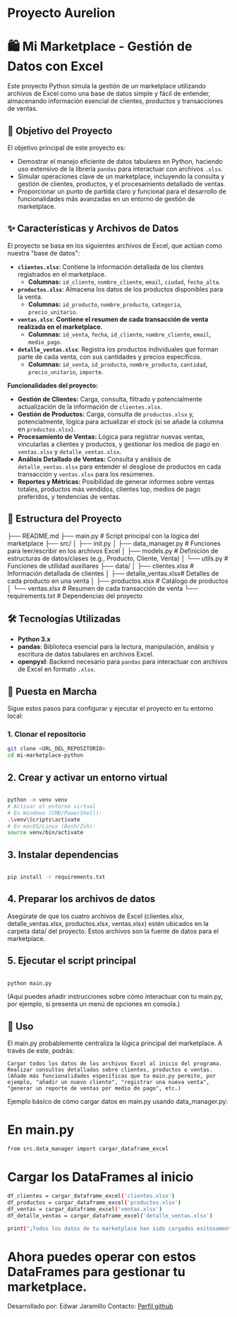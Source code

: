 # Proyecto Aurelion

# 🛍️ Mi Marketplace - Gestión de Datos con Excel

Este proyecto Python simula la gestión de un marketplace utilizando archivos de Excel como una base de datos simple y fácil de entender, almacenando información esencial de clientes, productos y transacciones de ventas.

## 🎯 Objetivo del Proyecto

El objetivo principal de este proyecto es:
*   Demostrar el manejo eficiente de datos tabulares en Python, haciendo uso extensivo de la librería `pandas` para interactuar con archivos `.xlsx`.
*   Simular operaciones clave de un marketplace, incluyendo la consulta y gestión de clientes, productos, y el procesamiento detallado de ventas.
*   Proporcionar un punto de partida claro y funcional para el desarrollo de funcionalidades más avanzadas en un entorno de gestión de marketplace.

## ✨ Características y Archivos de Datos

El proyecto se basa en los siguientes archivos de Excel, que actúan como nuestra "base de datos":

*   **`clientes.xlsx`**: Contiene la información detallada de los clientes registrados en el marketplace.
    *   **Columnas:** `id_cliente`, `nombre_cliente`, `email`, `ciudad`, `fecha_alta`.
*   **`productos.xlsx`**: Almacena los datos de los productos disponibles para la venta.
    *   **Columnas:** `id_producto`, `nombre_producto`, `categoria`, `precio_unitario`.
*   **`ventas.xlsx`**: **Contiene el resumen de cada transacción de venta realizada en el marketplace.**
    *   **Columnas:** `id_venta`, `fecha`, `id_cliente`, `nombre_cliente`, `email`, `medio_pago`.
*   **`detalle_ventas.xlsx`**: Registra los productos individuales que forman parte de cada venta, con sus cantidades y precios específicos.
    *   **Columnas:** `id_venta`, `id_producto`, `nombre_producto`, `cantidad`, `precio_unitario`, `importe`.

**Funcionalidades del proyecto:**

*   **Gestión de Clientes:** Carga, consulta, filtrado y potencialmente actualización de la información de `clientes.xlsx`.
*   **Gestión de Productos:** Carga, consulta de `productos.xlsx` y, potencialmente, lógica para actualizar el stock (si se añade la columna en `productos.xlsx`).
*   **Procesamiento de Ventas:** Lógica para registrar nuevas ventas, vincularlas a clientes y productos, y gestionar los medios de pago en `ventas.xlsx` y `detalle_ventas.xlsx`.
*   **Análisis Detallado de Ventas:** Consulta y análisis de `detalle_ventas.xlsx` para entender el desglose de productos en cada transacción y `ventas.xlsx` para los resúmenes.
*   **Reportes y Métricas:** Posibilidad de generar informes sobre ventas totales, productos más vendidos, clientes top, medios de pago preferidos, y tendencias de ventas.

## 📁 Estructura del Proyecto

├── README.md
├── main.py # Script principal con la lógica del marketplace
├── src/
│ ├── init.py
│ ├── data_manager.py # Funciones para leer/escribir en los archivos Excel
│ ├── models.py # Definición de estructuras de datos/clases (e.g., Producto, Cliente, Venta)
│ └── utils.py # Funciones de utilidad auxiliares
├── data/
│ ├── clientes.xlsx # Información detallada de clientes
│ ├── detalle_ventas.xlsx# Detalles de cada producto en una venta
│ ├── productos.xlsx # Catálogo de productos
│ └── ventas.xlsx # Resumen de cada transacción de venta
└── requirements.txt # Dependencias del proyecto

## 🛠️ Tecnologías Utilizadas

*   **Python 3.x**
*   **pandas**: Biblioteca esencial para la lectura, manipulación, análisis y escritura de datos tabulares en archivos Excel.
*   **openpyxl**: Backend necesario para `pandas` para interactuar con archivos de Excel en formato `.xlsx`.

## 🚀 Puesta en Marcha

Sigue estos pasos para configurar y ejecutar el proyecto en tu entorno local:

### 1. Clonar el repositorio

```bash
git clone <URL_DEL_REPOSITORIO>
cd mi-marketplace-python

```
## 2. Crear y activar un entorno virtual
```bash

python -m venv venv
# Activar el entorno virtual
# En Windows (CMD/PowerShell):
.\venv\Scripts\activate
# En macOS/Linux (Bash/Zsh):
source venv/bin/activate
```
## 3. Instalar dependencias
```bash

pip install -r requirements.txt
```
## 4. Preparar los archivos de datos

Asegúrate de que los cuatro archivos de Excel (clientes.xlsx, detalle_ventas.xlsx, productos.xlsx, ventas.xlsx) estén ubicados en la carpeta data/ del proyecto. Estos archivos son la fuente de datos para el marketplace.

## 5. Ejecutar el script principal
```bash

python main.py
```
(Aquí puedes añadir instrucciones sobre cómo interactuar con tu main.py, por ejemplo, si presenta un menú de opciones en consola.)

## 📝 Uso
El main.py probablemente centraliza la lógica principal del marketplace. A través de este, podrás:

    Cargar todos los datos de los archivos Excel al inicio del programa.
    Realizar consultas detalladas sobre clientes, productos o ventas.
    (Añade más funcionalidades específicas que tu main.py permite, por ejemplo, "añadir un nuevo cliente", "registrar una nueva venta", "generar un reporte de ventas por medio de pago", etc.)

Ejemplo básico de cómo cargar datos en main.py usando data_manager.py:

# En main.py
```bash
from src.data_manager import cargar_dataframe_excel
```
# Cargar los DataFrames al inicio
```bash
df_clientes = cargar_dataframe_excel('clientes.xlsx')
df_productos = cargar_dataframe_excel('productos.xlsx')
df_ventas = cargar_dataframe_excel('ventas.xlsx')
df_detalle_ventas = cargar_dataframe_excel('detalle_ventas.xlsx')

print("¡Todos los datos de tu marketplace han sido cargados exitosamente!")
```
# Ahora puedes operar con estos DataFrames para gestionar tu marketplace.

Desarrollado por: Edwar Jaramillo
Contacto: [Perfil github](https://github.com/eajaramillo)